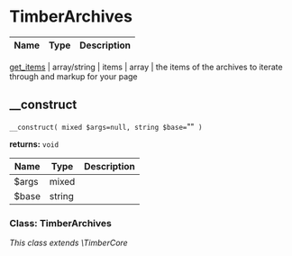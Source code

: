 
# TimberArchives




Name | Type | Description
---- | ---- | -----------

[get_items](#get_items) | array/string | 
items | array | the items of the archives to iterate through and markup for your page
## __construct
`__construct( mixed $args=null, string $base=`""` )`

**returns:** `void`



Name | Type | Description
---- | ---- | -----------
$args | mixed | 
$base | string | 



### Class: TimberArchives



*This class extends \TimberCore*

